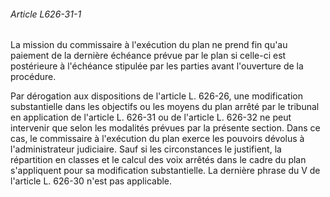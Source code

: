 ###### Article L626-31-1

La mission du commissaire à l'exécution du plan ne prend fin qu'au paiement de la dernière échéance prévue par le plan si celle-ci est postérieure à l'échéance stipulée par les parties avant l'ouverture de la procédure.

Par dérogation aux dispositions de l'article L. 626-26, une modification substantielle dans les objectifs ou les moyens du plan arrêté par le tribunal en application de l'article L. 626-31 ou de l'article L. 626-32 ne peut intervenir que selon les modalités prévues par la présente section. Dans ce cas, le commissaire à l'exécution du plan exerce les pouvoirs dévolus à l'administrateur judiciaire. Sauf si les circonstances le justifient, la répartition en classes et le calcul des voix arrêtés dans le cadre du plan s'appliquent pour sa modification substantielle. La dernière phrase du V de l'article L. 626-30 n'est pas applicable.

